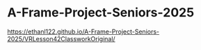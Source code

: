 # A-Frame-Project-Seniors-2025
https://ethanl122.github.io/A-Frame-Project-Seniors-2025/VRLesson42ClassworkOriginal/
